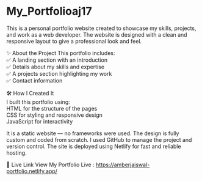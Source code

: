 # My_Portfolioaj17
This is a personal portfolio website created to showcase my skills, projects, and work as a web developer.
The website is designed with a clean and responsive layout to give a professional look and feel.

✨ About the Project
This portfolio includes: <br>
✅ A landing section with an introduction <br>
✅ Details about my skills and expertise <br>
✅ A projects section highlighting my work <br>
✅ Contact information <br>

🛠️ How I Created It <br>
I built this portfolio using: <br>
HTML for the structure of the pages <br>
CSS for styling and responsive design <br>
JavaScript for interactivity <br>

It is a static website — no frameworks were used. The design is fully custom and coded from scratch.
I used GitHub to manage the project and version control. The site is deployed using Netlify for fast and reliable hosting.

🚀 Live Link
View My Portfolio Live : https://amberjaiswal-portfolio.netlify.app/

